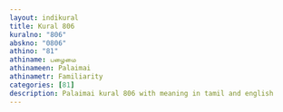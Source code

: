 ```yaml
---
layout: indikural
title: Kural 806
kuralno: "806"
abskno: "0806"
athino: "81"
athiname: பழைமை
athinameen: Palaimai
athinametr: Familiarity
categories: [81]
description: Palaimai kural 806 with meaning in tamil and english 
---
```


